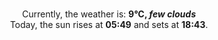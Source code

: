 <p  align="center"><br/>Currently, the weather is: <b> 9°C, <i>few clouds</i></b></br>Today, the sun rises at <b>05:49</b> and sets at <b>18:43</b>.</p>